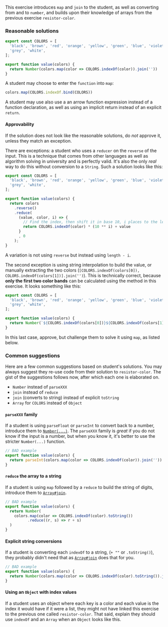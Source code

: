 This exercise introduces `map` and `join` to the student, as well as converting from and to `number`, and builds upon
their knowledge of arrays from the previous exercise `resistor-color`.

### Reasonable solutions

```javascript
export const COLORS = [
  'black', 'brown', 'red', 'orange', 'yellow', 'green', 'blue', 'violet',
  'grey', 'white',
];

export function value(colors) {
  return Number(colors.map(color => COLORS.indexOf(color)).join(''))
}
```

A student may choose to enter the `function` into `map`:

```javascript
colors.map(COLORS.indexOf.bind(COLORS))
```

A student may use also use a an arrow function expression instead of a function declaration, as well as using an
implicit return instead of an explicit `return`.


#### Approvability

If the solution does not look like the reasonable solutions, do _not_ approve it, unless they match an exception.

There are exceptions: a student who uses a `reducer` on the `reverse` of the input. This is a technique that
comes from other languages as well as algorithm solving in university and is perfectly valid. It's also the only 
_real_ way to do this without conversion to a `String`. Such a solution looks like this:

```javascript
export const COLORS = [
  'black', 'brown', 'red', 'orange', 'yellow', 'green', 'blue', 'violet',
  'grey', 'white',
];

export function value(colors) {
  return colors
    .reverse()
    .reduce(
      (value, color, i) => {
        // Find the index, then shift it in base 10, i places to the left
        return COLORS.indexOf(color) * (10 ** i) + value
      }
      , 0
    );
}
```

A variation is not using `reverse` but instead using `length - i`.

The second exception is using string interpolation to build the value, or manually extracting the two colors 
(`[COLORS.indexOf(colors[0]), COLORS.indexOf(colors[1])].join('')`). This is technically correct, because 
**only the first two color bands** can be calculated using the method in this exercise. It looks something
like this:

```javascript
export const COLORS = [
  'black', 'brown', 'red', 'orange', 'yellow', 'green', 'blue', 'violet',
  'grey', 'white',
];

export function value(colors) {
  return Number(`${COLORS.indexOf(colors[0])}${COLORS.indexOf(colors[1])}`)
}
```

In this last case, approve, but challenge them to solve it using `map`, as listed below.

### Common suggestions

Here are a few common suggestions based on student's solutions. You may always suggest they re-use code from their
solution to `resistor-color`. The gist of the suggestions follows now, after which each one is elaborated on.

- `Number` instead of `parseXXX`
- `join` instead of `reduce`
- `join` (converts to string) instead of explicit `toString`
- `Array` for `COLORS` instead of `Object`

#### `parseXXX` family

If a student is using `parseFloat` or `parseInt` to convert back to a number, introduce them to [`Number(...)`](https://developer.mozilla.org/en-US/docs/Web/JavaScript/Reference/Global_Objects/Number#Using_Number_to_convert_a_Date_object).
The `parseXXX` family is _great_ if you do not know if the input is a number, but when you know it, it's better to use
the stricter `Number(...)` function.

```javascript
// BAD example
export function value(colors) {
  return parseInt(colors.map(color => COLORS.indexOf(color)).join(''))
}
```

#### `reduce` the array to a string

If a student is using `map` followed by a `reduce` to build the string of digits, introduce them to [`Array#join`](https://developer.mozilla.org/en-US/docs/Web/JavaScript/Reference/Global_Objects/Array/join).

```javascript
// BAD example
export function value(colors) {
  return Number(
    colors.map(color => COLORS.indexOf(color).toString())
          .reduce((r, s) => r + s)
  )
}
```
#### Explicit string conversions

If a student is converting each `indexOf` to a string, (`+ ""` or `.toString()`), they probably didn't need that as
[`Array#join`](https://developer.mozilla.org/en-US/docs/Web/JavaScript/Reference/Global_Objects/Array/join) does that
for you.

```javascript
// BAD example
export function value(colors) {
  return Number(colors.map(color => COLORS.indexOf(color).toString()).join(''))
}
```
#### Using an `Object` with index values

If a student uses an object where each key is a color and each value is the index it would have if it were a list, they
might not have linked this exercise to the previous one called `resistor-color`. That said, explain they should use
`indexOf` and an `Array` when an `Object` looks like this.
